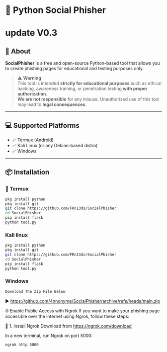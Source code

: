 # 🐍 Python Social Phisher
# update V0.3
## 🎯 About

**SocialPhisher** is a free and open-source Python-based tool that allows you to create phishing pages for educational and testing purposes only.

> ⚠️ **Warning**  
> This tool is intended **strictly for educational purposes** such as ethical hacking, awareness training, or penetration testing **with proper authorization**.  
> **We are not responsible** for any misuse. Unauthorized use of this tool may lead to **legal consequences**.

---

## 💻 Supported Platforms

- ✅ Termux (Android)
- ✅ Kali Linux (or any Debian-based distro)
- ✅ Windows 

---

## 📦 Installation

### 📱 Termux

```bash
pkg install python
pkg install git
git clone https://github.com/FRn13ds/SocialPhisher
cd SocialPhisher
pip install flask
python tool.py
```

### Kali linux

```bash
pkg install python
pkg install git
git clone https://github.com/FRn13ds/SocialPhisher
cd SocialPhisher
pip install flask
python tool.py

```
### Windows 
```bash
Download The Zip File Below 
```
▶️ https://github.com/4nnonyme/SocialPhisher/archive/refs/heads/main.zip


🌐 Enable Public Access with Ngrok
If you want to make your phishing page accessible over the internet using Ngrok, follow these steps:

🔽 1. Install Ngrok
Download from https://ngrok.com/download

In a new terminal, run Ngrok on port 5000:
```
ngrok http 5000
```
